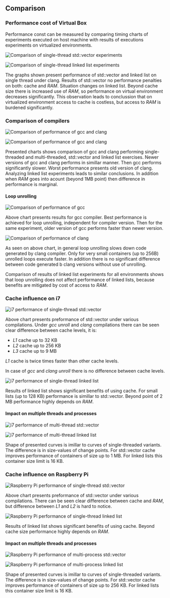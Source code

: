 ## <a name="top"></a> Comparison


### Performance cost of Virtual Box

Performance const can be measured by comparing timing charts of experiments executed on host machine with results of executions experiments on virtualized environments.

![Comparison of single-thread std::vector experiments](i7-i7_vbox_1/clang/vector_st_data_plot.png "Comparison of single-thread std::vector experiments")

![Comparison of single-thread linked list experiments](i7-i7_vbox_1/clang/cllist_st_data_plot.png "Comparison of single-thread linked list experiments")

The graphs shown present performance of std::vector and linked list on single thread under clang. Results of std::vector no performance penalties on both: cache and *RAM*. Situation changes on linked list. Beyond cache size there is increased use of *RAM*, so performance on virtual environment decreases significantly. This observation leads to conclussion that on virtualized environment access to cache is costless, but access to *RAM* is burdened significantly.


### Comparison of compilers

![Comparison of performance of gcc and clang](gcc-clang/vector_st_data_plot.png "Comparison of performance of gcc and clang")

![Comparison of performance of gcc and clang](gcc-clang/vector_mt_data_plot.png "Comparison of performance of gcc and clang")

Presented charts shows comparison of gcc and clang performing single-threaded and multi-threaded, std::vector and linked list exercises. Newer versions of gcc and clang performs in simillar manner. Then gcc performs significantly slower. Worst performance presents old version of clang.
Analyzing linked list experiments leads to similar conclusions. In addition when *RAM* goes into acount (beyond 1MB point) then difference in performance is marginal.


#### Loop unrolling

![Comparison of performance of gcc](gcc/vector_st_data_plot.png "Comparison of performance of gcc")

Above chart presents results for gcc compiler. Best performance is achieved for loop unrolling, independent for compiler version. Then for the same experiment, older version of gcc performs faster than newer version.


![Comparison of performance of clang](clang/vector_st_data_plot.png "Comparison of performance of clang")

As seen on above chart, in general loop unrolling slows down code generated by clang compiler. Only for very small containers (up to 256B) unrolled loops execute faster. In addition there is no significant difference between code generated b clang versions without use of unrolling. 


Comparison of results of linked list experiments for all environments shows that loop unrolling does not affect performance of linked lists, because benefits are mitigated by cost of access to *RAM*.


### Cache influence on i7

![i7 performance of single-thread std::vector](i7/vector_st_data_plot_comparison.png "i7 performance of single-thread std::vector")

Above chart presents preformance of std::vector under various compilations. Under *gcc unroll* and *clang* compilations there can be seen clear difference between cache levels, it is:
- *L1* cache up to 32 KB
- *L2* cache up to 256 KB
- *L3* cache up to 9 MB

*L1* cache is twice times faster than other cache levels.

In case of *gcc* and *clang unroll* there is no difference between cache levels.


![i7 performance of single-thread linked list](i7/cllist_st_data_plot_comparison_log.png "i7 performance of single-thread linked list")

Results of linked list shows significant benefits of using cache. For small lists (up to 128 KB) performance is simillar to std::vector. Beyond point of 2 MB performance highly depends on *RAM*. 


#### Impact on multiple threads and processes

![i7 performance of multi-thread std::vector](i7/vector_mt_data_plot_average_comparison.png "i7 performance of multi-thread std::vector")

![i7 performance of multi-thread linked list](i7/cllist_mt_data_plot_average_comparison.png "i7 performance of multi-thread linked list")

Shape of presented curves is imillar to curves of single-threaded variants. The difference is in size-values of change points. For std::vector cache improves performance of containers of size up to 1 MB. For linked lists this container size limit is 16 KB.


### Cache influence on Raspberry Pi

![Raspberry Pi performance of single-thread std::vector](rpi3/vector_st_data_plot_comparison.png "Raspberry Pi performance of single-thread std::vector")

Above chart presents preformance of std::vector under various compilations. There can be seen clear difference between cache and *RAM*, but difference between *L1* and *L2* is hard to notice.


![Raspberry Pi performance of single-thread linked list](rpi3/cllist_st_data_plot_comparison_log.png "Raspberry Pi performance of single-thread linked list")

Results of linked list shows significant benefits of using cache. Beyond cache size performance highly depends on *RAM*. 


#### Impact on multiple threads and processes

![Raspberry Pi performance of multi-process std::vector](rpi3/vector_mp_data_plot_average_comparison.png "Raspberry Pi performance of multi-process std::vector")

![Raspberry Pi performance of multi-process linked list](rpi3/cllist_mp_data_plot_average_comparison.png "Raspberry Pi performance of multi-process linked list")

Shape of presented curves is imillar to curves of single-threaded variants. The difference is in size-values of change points. For std::vector cache improves performance of containers of size up to 256 KB. For linked lists this container size limit is 16 KB.


